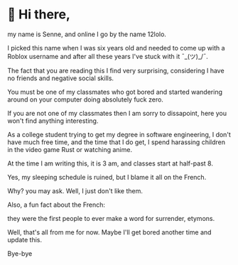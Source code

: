 <h1>👋 Hi there,</h1> my name is Senne, and online I go by the name 12lolo.

I picked this name when I was six years old and needed to come up with a Roblox username and after all these years I've stuck with it ¯\_(ツ)_/¯.

The fact that you are reading this I find very surprising, considering I have no friends and negative social skills.

You must be one of my classmates who got bored and started wandering around on your computer doing absolutely fuck zero.

If you are not one of my classmates then I am sorry to dissapoint, here you won't find anything interesting.

As a college student trying to get my degree in software engineering, I don't have much free time, and the time that I do get, I spend harassing children in the video game Rust or watching anime.

At the time I am writing this, it is 3 am, and classes start at half-past 8.

Yes, my sleeping schedule is ruined, but I blame it all on the French.

Why? you may ask. Well, I just don't like them.

Also, a fun fact about the French:

they were the first people to ever make a word for surrender, etymons.

Well, that's all from me for now. Maybe I'll get bored another time and update this.

Bye-bye
